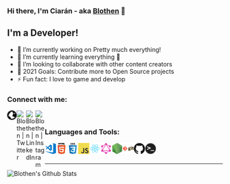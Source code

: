 ### Hi there, I'm Ciarán - aka [Blothen][website] 👋

## I'm a Developer!
- 🔭 I’m currently working on Pretty much everything!
- 🌱 I’m currently learning everything 🤣
- 👯 I’m looking to collaborate with other content creators
- 🥅 2021 Goals: Contribute more to Open Source projects
- ⚡ Fun fact: I love to game and develop

### Connect with me:

[<img align="left" alt="Blothen.tech" width="22px" src="https://raw.githubusercontent.com/iconic/open-iconic/master/svg/globe.svg" />][website]
[<img align="left" alt="Blothen | Twitter" width="22px" src="https://cdn.jsdelivr.net/npm/simple-icons@v3/icons/twitter.svg" />][twitter]
[<img align="left" alt="Blothen | LinkedIn" width="22px" src="https://cdn.jsdelivr.net/npm/simple-icons@v3/icons/linkedin.svg" />][linkedin]
[<img align="left" alt="Blothen | Instagram" width="22px" src="https://cdn.jsdelivr.net/npm/simple-icons@v3/icons/instagram.svg" />][instagram]

<br />

### Languages and Tools:

[<img align="left" alt="Visual Studio Code" width="26px" src="https://raw.githubusercontent.com/github/explore/80688e429a7d4ef2fca1e82350fe8e3517d3494d/topics/visual-studio-code/visual-studio-code.png" />][blank]
[<img align="left" alt="HTML5" width="26px" src="https://raw.githubusercontent.com/github/explore/80688e429a7d4ef2fca1e82350fe8e3517d3494d/topics/html/html.png" />][blank]
[<img align="left" alt="CSS3" width="26px" src="https://raw.githubusercontent.com/github/explore/80688e429a7d4ef2fca1e82350fe8e3517d3494d/topics/css/css.png" />][blank]
[<img align="left" alt="JavaScript" width="26px" src="https://raw.githubusercontent.com/github/explore/80688e429a7d4ef2fca1e82350fe8e3517d3494d/topics/javascript/javascript.png" />][blank]
[<img align="left" alt="React" width="26px" src="https://raw.githubusercontent.com/github/explore/80688e429a7d4ef2fca1e82350fe8e3517d3494d/topics/react/react.png" />][blank]
[<img align="left" alt="GraphQL" width="26px" src="https://raw.githubusercontent.com/github/explore/80688e429a7d4ef2fca1e82350fe8e3517d3494d/topics/graphql/graphql.png" />][blank]
[<img align="left" alt="Node.js" width="26px" src="https://raw.githubusercontent.com/github/explore/80688e429a7d4ef2fca1e82350fe8e3517d3494d/topics/nodejs/nodejs.png" />][blank]
[<img align="left" alt="Git" width="26px" src="https://raw.githubusercontent.com/github/explore/80688e429a7d4ef2fca1e82350fe8e3517d3494d/topics/git/git.png" />][blank]
[<img align="left" alt="GitHub" width="26px" src="https://raw.githubusercontent.com/github/explore/78df643247d429f6cc873026c0622819ad797942/topics/github/github.png" />][blank]
[<img align="left" alt="HTML5" width="26px" src="https://raw.githubusercontent.com/github/explore/80688e429a7d4ef2fca1e82350fe8e3517d3494d/topics/terminal/terminal.png" />][blank]

<br />
<br />

---

<img align="left" alt="Blothen's Github Stats" src="https://github-readme-stats.vercel.app/api?username=Blothen&count_private=true&show_icons=true&hide_border=true&theme=dark" />

[blank]: https://www.nourl.com
[website]: https://www.blothen.tech
[twitter]: https://www.twitter.com/CiaranJohnson14
[instagram]: https://www.instagram.com/cxaran_johnson_
[linkedin]: https://www.linkedin.com/in/ciaran-johnson-3918b4198/
